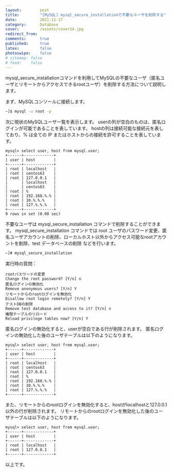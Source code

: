 ```yaml
---
layout:        post
title:         "[MySQL] mysql_secure_installationで不要なユーザを削除する"
date:          2021-11-17
category:      Database
cover:         /assets/cover14.jpg
redirect_from:
comments:      true
published:     true
latex:         false
photoswipe:    false
# sitemap: false
# feed:    false
---
```


mysql_secure_installationコマンドを利用してMySQLの不要なユーザ（匿名ユーザとリモートからアクセスできるrootユーザ）を削除する方法について説明します。

まず、MySQLコンソールに接続します。
```bash
~]$ mysql -u root -p
```

次に現状のMySQLユーザ一覧を表示します。
userの列が空白のものは、匿名ログインが可能であることを表しています。
hostの列は接続可能な接続元を表しており、% は全ての IP またはホストからの接続を許可することを表しています。
```
mysql> select user, host from mysql.user;
+------+-------------+
| user | host        |
+------+-------------+
| root | localhost   |
| root | centos63    |
| root | 127.0.0.1   |
|      | localhost   |
|      | centos63    |
| root | %           |
| root | 192.168.%.% |
| root | 10.%.%.%    |
| root | 127.%.%.%   |
+------+-------------+
9 rows in set (0.00 sec)
```

不要なユーザは mysql_secure_installation コマンドで削除することができます。
mysql_secure_installation コマンドでは root ユーザのパスワード変更、匿名ユーザアカウントの削除、ローカルホスト以外からアクセス可能なrootアカウントを削除、test データベースの削除 などを行います。
```bash
~]# mysql_secure_installation
```
実行時の質問：
```
rootパスワードの変更
Change the root password? [Y/n] n
匿名ログインの無効化
Remove anonymous users? [Y/n] Y
リモートからのrootログインを無効化
Disallow root login remotely? [Y/n] Y
テストDBの削除
Remove test database and access to it? [Y/n] n
権限テーブルのリロード
Reload privilege tables now? [Y/n] Y
```

匿名ログインの無効化すると、userが空白である行が削除されます。
匿名ログインの無効化した後のユーザテーブルは以下のようになります。
```
mysql> select user, host from mysql.user;
+------+-------------+
| user | host        |
+------+-------------+
| root | localhost   |
| root | centos63    |
| root | 127.0.0.1   |
| root | %           |
| root | 192.168.%.% |
| root | 10.%.%.%    |
| root | 127.%.%.%   |
+------+-------------+
```
また、リモートからのrootログインを無効化すると、hostがlocalhostと127.0.0.1以外の行が削除されます。
リモートからのrootログインを無効化した後のユーザテーブルは以下のようになります。
```
mysql> select user, host from mysql.user;
+------+-------------+
| user | host        |
+------+-------------+
| root | localhost   |
| root | 127.0.0.1   |
+------+-------------+
```
以上です。

